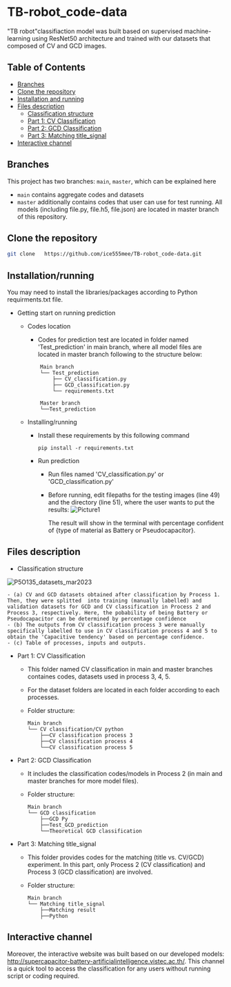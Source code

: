 # TB-robot_code-data
"TB robot"classifiaction model was built based on supervised machine-learning using ResNet50 architecture and trained with our datasets that composed of CV and GCD images. 



## Table of Contents
- [Branches](#branches)
- [Clone the repository](#Clone-the-repository)
- [Installation and running](#installation-and-running)
- [Files description](#files-description)
	- [Classification structure](#classificatio-structure)
    - [Part 1: CV Classification](#part-1-CV-Classification)
	- [Part 2: GCD Classification](#part-2-GCD-Classification)
	- [Part 3: Matching title_signal](#part-3-Matching-title_signal)
- [Interactive channel](#Interactive-channel)

## Branches

This project has two branches: `main`, `master`, which can be explained here

* `main` contains aggregate codes and datasets
* `master` additionally contains codes that user can use for test running. All models (including file.py, file.h5, file.json) are located in master branch of this repository. 


## Clone the repository
```bash
git clone   https://github.com/ice555mee/TB-robot_code-data.git
```

## Installation/running
You may need to install the libraries/packages according to Python requirments.txt file.

* Getting start on running prediction
  * Codes location 
  	- Codes for prediction test are located in folder named 'Test_prediction' in main branch, where all model files are located in master branch following to the structure below: 
	```
		Main branch
		└── Test_prediction
		  	├── CV_classification.py
		 	├── GCD_classification.py
		  	└── requirements.txt
		
		Master branch
		└──Test_prediction   	
	```


  * Installing/running
  	 * Install these requirements by this following command
  	 
  		```
		pip install -r requirements.txt
		```
	 * Run prediction 
		- Run files named 'CV_classification.py' or 'GCD_classification.py'
		- Before running, edit filepaths for the testing images (line 49) and the directory (line 51), where the user wants to put the results:
			 ![Picture1](https://user-images.githubusercontent.com/120438949/226878251-15ce403e-4435-452c-b46a-f17846f2f700.png)

			The result will show in the terminal with percentage confident of {type of material as Battery or Pseudocapacitor}.

## Files description

* Classification structure

![P5O135_datasets_mar2023](https://user-images.githubusercontent.com/120438949/226878156-5698bba7-d529-4823-a296-f0ae6583fe30.png)

	- (a) CV and GCD datasets obtained after classification by Process 1. Then, they were splitted  into training (manually labelled) and validation datasets for GCD and CV classification in Process 2 and Process 3, respectively. Here, the pobability of being Battery or Pseudocapacitor can be determined by percentage confidence
	- (b) The outputs from CV classification process 3 were manually specifically labelled to use in CV classification process 4 and 5 to obtain the 'Capacitive tendency' based on percentage confidence. 
	- (c) Table of processes, inputs and outputs.

* Part 1: CV Classification
	-	This folder named CV classification in main and master branches containes codes, datasets used in process 3, 4, 5.
	-	For the dataset folders are located in each folder according to each processes. 
	-	Folder structure:

		```
		Main branch
		└── CV classification/CV python
		  	├──CV classification process 3
			├──CV classification process 4
		  	└──CV classification process 5
		```

* Part 2: GCD Classification
	-	It includes the classification codes/models in Process 2 (in main and master branches for more model files).
	-	Folder structure:
	
		```
		Main branch
		└── GCD classification
		  	├──GCD Py
			├──Test_GCD_prediction
		  	└──Theoretical GCD classification
		```


* Part 3: Matching title_signal
	-	This folder provides codes for the matching (title vs. CV/GCD) experiment. In this part, only Process 2 (CV classification) and Process 3 (GCD classification) are involved.
	-	Folder structure:
	
		```
		Main branch
		└── Matching title_signal
		  	├──Matching result
			├──Python  	
		```


## Interactive channel
 Moreover, the interactive website was built based on our developed models: 
 http://supercapacitor-battery-artificialintelligence.vistec.ac.th/. 
 This channel is a quick tool to access the classification for any users without running script or coding required.




